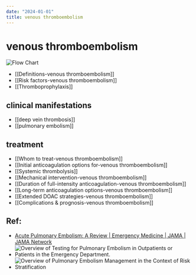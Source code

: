 ```yaml
---
date: "2024-01-01"
title: venous thromboembolism
---
```


# venous thromboembolism
![Flow Chart](https://i.imgur.com/Rf14Zgk.png)

* [[Definitions-venous thromboembolism]]
* [[Risk factors-venous thromboembolism]]
* [[Thromboprophylaxis]]

## clinical manifestations
* [[deep vein thrombosis]]
* [[pulmonary embolism]]

## treatment

* [[Whom to treat-venous thromboembolism]]
* [[Initial anticoagulation options for-venous thromboembolism]]
* [[Systemic thrombolysis]]
* [[Mechanical intervention-venous thromboembolism]]
* [[Duration of full-intensity anticoagulation-venous thromboembolism]]
* [[Long-term anticoagulation options-venous thromboembolism]]
* [[Extended DOAC strategies-venous thromboembolism]]
* [[Complications & prognosis-venous thromboembolism]]

## Ref:

* [Acute Pulmonary Embolism: A Review | Emergency Medicine | JAMA | JAMA Network](https://jamanetwork-com.autorpa.kfsyscc.org/journals/jama/fullarticle/2796942)
* ![Overview of Testing for Pulmonary Embolism in Outpatients or Patients in the Emergency Department.](https://i.imgur.com/pMNJhZp.jpg)
* ![Overview of Pulmonary Embolism Management in the Context of Risk Stratification](https://i.imgur.com/LGR5v3G.jpg)

